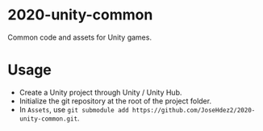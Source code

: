 # 2020-unity-common
Common code and assets for Unity games.

# Usage

- Create a Unity project through Unity / Unity Hub.
- Initialize the git repository at the root of the project folder.
- In `Assets`, use `git submodule add https://github.com/JoseHdez2/2020-unity-common.git`.
